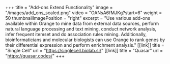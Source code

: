 +++
title = "Add-ons Extend Functionality"
image = "/images/add_ons_scaled.png"
video = "OANsA6fMJKg?start=6"
weight = 50
thumbnailImagePosition = "right"
excerpt = "Use various add-ons available within Orange to mine data from external data sources, perform natural language processing and text mining, conduct network analysis, infer frequent itemset and do association rules mining. Additionally, bioinformaticians and molecular biologists can use Orange to rank genes by their differential expression and perform enrichment analysis."
[[link]]
    title = "Single Cell"
    url = "https://singlecell.biolab.si/"
[[link]]
    title = "Quasar"
    url = "https://quasar.codes/"
+++